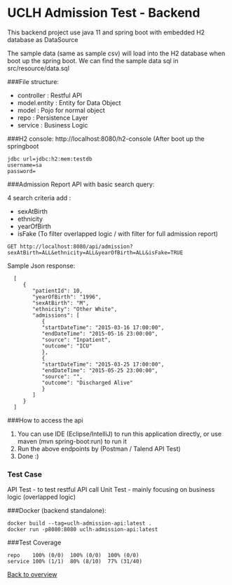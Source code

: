 # UCLH Admission Test - Backend

This backend project use java 11 and spring boot with embedded H2 database as DataSource

The sample data (same as sample csv) will load into the H2 database when boot up the spring boot.
We can find the sample data sql in src/resource/data.sql

###File structure:   
- controller : Restful API 
- model.entity  : Entity for Data Object
- model         : Pojo for normal object
- repo          : Persistence Layer 
- service       : Business Logic

###H2 console: 
http://localhost:8080/h2-console (After boot up the springboot

    jdbc url=jdbc:h2:mem:testdb    
    username=sa    
    password=

###Admission Report API with basic search query:

4 search criteria add : 
   - sexAtBirth 
   - ethnicity 
   - yearOfBirth
   - isFake (To filter overlapped logic / with filter for full admission report)

    GET http://localhost:8080/api/admission?sexAtBirth=ALL&ethnicity=ALL&yearOfBirth=ALL&isFake=TRUE

   Sample Json response:

      [
         {
            "patientId": 10,
            "yearOfBirth": "1996",
            "sexAtBirth": "M",
            "ethnicity": "Other White",
            "admissions": [
               {
               "startDateTime": "2015-03-16 17:00:00",
               "endDateTime": "2015-05-16 23:00:00",
               "source": "Inpatient",
               "outcome": "ICU"
               },
               {
               "startDateTime": "2015-03-25 17:00:00",
               "endDateTime": "2015-05-25 23:00:00",
               "source": "",
               "outcome": "Discharged Alive"
               }
            ]
         }
      ]

###How to access the api
1. You can use IDE (Eclipse/IntelliJ) to run this application directly, or
   use maven (mvn spring-boot:run) to run it
2. Run the above endpoints by (Postman / Talend API Test)
3. Done :)

### Test Case
API Test -  to test restful API call
Unit Test - mainly focusing on business logic (overlapped logic)


###Docker (backend standalone):

    docker build --tag=uclh-admission-api:latest .
    docker run -p8080:8080 uclh-admission-api:latest

###Test Coverage

    repo	100% (0/0)	100% (0/0)	100% (0/0)
    service	100% (1/1)	80% (8/10)	77% (31/40)

[Back to overview](../README.md)